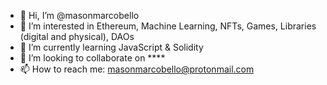 - 👋 Hi, I’m @masonmarcobello
- 👀 I’m interested in Ethereum, Machine Learning, NFTs, Games, Libraries (digital and physical), DAOs
- 🌱 I’m currently learning JavaScript & Solidity 
- 💞️ I’m looking to collaborate on **** 
- 📫 How to reach me: masonmarcobello@protonmail.com

<!---
masonmarcobello/masonmarcobello is a ✨ special ✨ repository because its `README.md` (this file) appears on your GitHub profile.
You can click the Preview link to take a look at your changes.
--->
